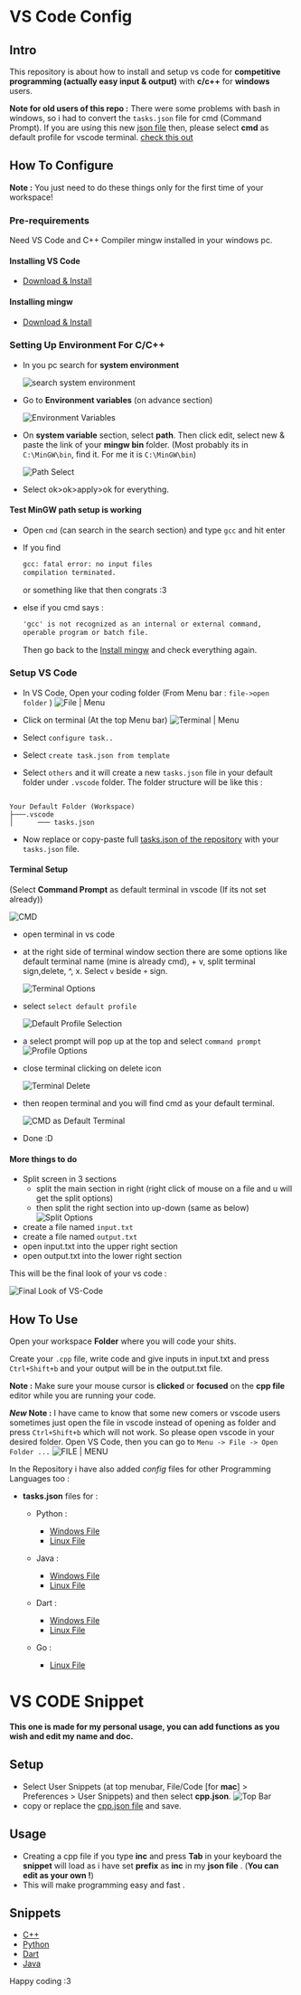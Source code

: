 # VS Code Config

## Intro

This repository is about how to install and setup vs code for **competitive programming (actually easy input & output)** with **c/c++** for **windows** users.

**Note for old users of this repo :** There were some problems with bash in windows, so i had to convert the `tasks.json` file for cmd (Command Prompt). If you are using this new [json file](./Config-Files/C&C++/Windows/tasks.json) then, please select **cmd** as default profile for vscode terminal. [check this out](#terminal-setup)

## How To Configure

**Note :** You just need to do these things only for the first time of your workspace!

### Pre-requirements

Need VS Code and C++ Compiler mingw installed in your windows pc.

#### Installing VS Code

- [Download & Install](https://­code.visualstudio.com)

#### Installing mingw

- [Download & Install](https://osdn.net/projects/mingw/downloads/68260/mingw-get-setup.exe/)

### Setting Up Environment For C/C++

- In you pc search for **system environment**

  ![search system environment](/images/search%20system%20enbironment.png)

- Go to **Environment variables** (on advance section)

  ![Environment Variables](/images/environment%20variable.png)

- On **system variable** section, select **path**. Then click edit, select new & paste the link of your **mingw bin** folder. (Most probably its in `C:\MinGW\bin`, find it. For me it is `C:\MinGW\bin`)

  ![Path Select](/images/path%20edit%20and%20add%20new.png)

- Select ok>ok>apply>ok for everything.

#### Test MinGW path setup is working

- Open `cmd` (can search in the search section) and type `gcc` and hit enter
- If you find

  ```txt
  gcc: fatal error: no input files
  compilation terminated.
  ```

  or something like that then congrats :3

- else if you cmd says :

  ```txt
  'gcc' is not recognized as an internal or external command,
  operable program or batch file.
  ```

  Then go back to the [Install mingw](#installing-mingw) and check everything again.

### Setup VS Code

- In VS Code, Open your coding folder (From Menu bar : `file->open folder` )
  ![File | Menu](/images/top_bar.png)

- Click on terminal (At the top Menu bar)
  ![Terminal | Menu](/images/top_bar.png)

- Select `configure task..`
- Select `create task.json from template`
- Select `others` and it will create a new `tasks.json` file in your default folder under `.vscode` folder. The folder structure will be like this :

```tree

Your Default Folder (Workspace)
├───.vscode
│      ─── tasks.json

```

- Now replace or copy-paste full [tasks.json of the repository](./Config-Files/C&C++/Windows/tasks.json) with your `tasks.json` file.

#### Terminal Setup

(Select **Command Prompt** as default terminal in vscode (If its not set already))

  ![CMD](./images/terminal_window.png)

- open terminal in vs code

- at the right side of terminal window section there are some options like default terminal name (mine is already cmd), + v, split terminal sign,delete, ^, x. Select `v` beside `+` sign.

  ![Terminal Options](./images/terminal_options.png)

- select `select default profile`

  ![Default Profile Selection](./images/select_default_profile.png)

- a select prompt will pop up at the top and select `command prompt`
  ![Profile Options](./images/profile_options.png)

- close terminal clicking on delete icon

  ![Terminal Delete](./images/delete_terminal.png)

- then reopen terminal and you will find cmd as your default terminal.

  ![CMD as Default Terminal](./images/default_terminal_cmd.png)

- Done :D

#### More things to do

- Split screen in 3 sections
  - split the main section in right (right click of mouse on a file and u will get the split options)
  - then split the right section into up-down (same as below)
    ![Split Options](/images/split%20options.png)
- create a file named `input.txt`
- create a file named `output.txt`
- open input.txt into the upper right section
- open output.txt into the lower right section

This will be the final look of your vs code :

![Final Look of VS-Code](/images/final%20look%20%20vs%20code.png)

## How To Use

Open your workspace **Folder** where you will code your shits.

Create your `.cpp` file, write code and give inputs in input.txt and press `Ctrl+Shift+b` and your output will be in the output.txt file.

**Note :** Make sure your mouse cursor is **clicked** or **focused** on the **cpp file** editor while you are running your code.

***New* Note :** I have came to know that some new comers or vscode users sometimes just open the file in vscode instead of opening as folder and press `Ctrl+Shift+b` which will not work. So please open vscode in your desired folder.
Open VS Code, then you can go to `Menu -> File -> Open Folder ...`
![FILE | MENU](/images/top_bar.png)

In the Repository i have also added *config* files for other Programming Languages too :

- **tasks.json** files for :

  - Python :

    - [Windows File](Config-Files/Python/Windows/tasks.json)
    - [Linux File](Config-Files/Python/Linux/tasks.json)

  - Java :

    - [Windows File](Config-Files/Java/Windows/tasks.json)
    - [Linux File](Config-Files/Java/Linux/tasks.json)

  - Dart :

    - [Windows File](Config-Files/Dart/Windows/tasks.json)
    - [Linux File](Config-Files/Dart/Linux/tasks.json)

  - Go :
    - [Linux File](Config-Files/Golang/Linux/tasks.json)

# VS CODE Snippet

**This one is made for my personal usage, you can add functions as you wish and edit my name and doc.**

## Setup

- Select User Snippets (at top menubar, File/Code [for **mac**] > Preferences > User Snippets) and then select **cpp.json**.
  ![Top Bar](/images/top_bar.png)
- copy or replace the [cpp.json file](./Snippets/cpp.json) and save.

## Usage

- Creating a cpp file if you type **inc** and press **Tab** in your keyboard the **snippet** will load as i have set **prefix** as **inc** in my **json file** . (**You can edit as your own !**)
- This will make programming easy and fast .

## Snippets

- [C++](/Snippets/cpp.json)
- [Python](/Snippets/python.json)
- [Dart](/Snippets/dart.json)
- [Java](/Snippets/java.json)

Happy coding :3
